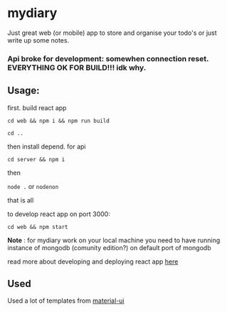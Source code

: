 # mydiary

Just great web (or mobile) app to store and organise your todo's or just write up some notes.

### Api broke for development: somewhen connection reset. EVERYTHING OK FOR BUILD!!! idk why.


## Usage:

first. build react app

`cd web && npm i && npm run build`

`cd ..`

then install depend. for api

`cd server && npm i`

then

`node .` or `nodenon`

that is all

to develop react app on port 3000:

`cd web && npm start`

<b>Note</b> : for mydiary work on your local machine you need to have running instance of mongodb (comunity edition?) on default port of mongodb

read more about developing and deploying react app [here](https://github.com/facebook/create-react-app)

## Used 

Used a lot of templates from [material-ui](https://material-ui.com/getting-started/templates/)
